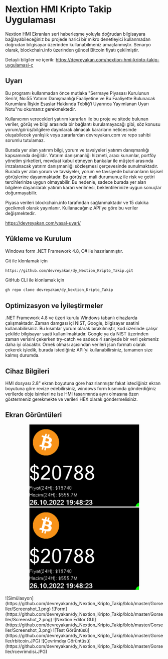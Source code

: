 
# Nextion HMI Kripto Takip Uygulaması
Nextion HMI Ekranları seri haberleşme yoluyla doğrudan bilgisayara bağlayabileceğiniz bu projede harici bir mikro denetleyici kullanmadan doğrudan bilgisayar üzerinden kullanabilmeniz amaçlanmıştır. Senaryo olarak, blockchain.info üzerinden güncel Bitcoin fiyatı çekilmiştir.

Detaylı bilgiler ve içerik: https://devreyakan.com/nextion-hmi-kripto-takip-uygulamasi-c

## Uyarı
Bu programı kullanmadan önce mutlaka "Sermaye Piyasası Kurulunun Seri:V, No:55 Yatırım Danışmanlığı Faaliyetine ve Bu Faaliyette Bulunacak Kurumlara İlişkin Esaslar Hakkında Tebliğ’i Uyarınca Yayımlanan Uyarı Notu"nu okumanız gerekmektedir.

Kullanıcının verecekleri yatırım kararları ile bu proje ve sitede bulunan veriler, görüş ve bilgi arasında bir bağlantı kurulamayacağı gibi, söz konusu yorum/görüş/bilgilere daynılarak alınacak kararların neticesinde oluşabilecek yanlışlık veya zararlardan devreyakan.com ve repo sahibi sorumlu tutulamaz.

Burada yer alan yatırım bilgi, yorum ve tavsiyeleri yatırım danışmanlığı kapsamında değildir. Yatırım danışmanlığı hizmeti, aracı kurumlar, portföy yönetim şirketleri, mevduat kabul etmeyen bankalar ile müşteri arasında imzalanacak yatırım danışmanlığı sözleşmesi çerçevesinde sunulmaktadır. Burada yer alan yorum ve tavsiyeler, yorum ve tavsiyede bulunanların kişisel görüşlerine dayanmaktadır. Bu görüşler, mali durumunuz ile risk ve getiri tercihlerinize uygun olmayabilir. Bu nedenle, sadece burada yer alan bilgilere dayanılarak yatırım kararı verilmesi, beklentilerinize uygun sonuçlar doğurmayabilir.

Piyasa verileri blockchain.info tarafından sağlanmaktadır ve 15 dakika gecikmeli olarak yayınlanır. Kullanacağınız API'ye göre bu veriler değişmektedir.

https://devreyakan.com/yasal-uyari/


## Yükleme ve Kurulum

Windows form .NET Framework 4.8, C# ile hazırlanmıştır.

Git ile klonlamak için
```bash 
https://github.com/devreyakan/dy_Nextion_Kripto_Takip.git
```
 GitHub CLI ile klonlamak için
  ```bash 
gh repo clone devreyakan/dy_Nextion_Kripto_Takip
```  
  
## Optimizasyon ve İyileştirmeler

.NET Framework 4.8 ve üzeri kurulu Windows tabanlı cihazlarda çalışmaktadır. Zaman damgası içi NIST, Google, bilgisayar saatini kullanabilirsiniz. Bu kısımlar yorum olarak bırakılmıştır, kod üzerinde çalışır şekilde bilgisayar saati kullanılmaktadır. Google ya da NIST üzerinden zaman verisini çekerken try-catch ve sadece 4 saniyede bir veri çekmeniz daha iyi olacaktır. Örnek olması açısından verileri json formatı olarak çekerek işledik, burada istediğiniz API'yi kullanabilirsiniz, tamamen size kalmış durumda.
    
## Cihaz Bilgileri

HMI dosyası 2.8" ekran boyutuna göre hazırlanmıştır fakat istediğiniz ekran boyutuna göre revize edebilirsiniz, windows form kısmında gönderdiğiniz verilerde obje isimleri ne ise HMI tasarımında aynı olmasına özen göstermeniz gerekmekte ve verileri HEX olarak göndermelisiniz.



## Ekran Görüntüleri

<p align="center">
  <img src="https://github.com/devreyakan/dy_Nextion_Kripto_Takip/blob/master/Gorseller/Screenshot_1.png" width="350" title="hover text">
  <img src="https://github.com/devreyakan/dy_Nextion_Kripto_Takip/blob/master/Gorseller/Screenshot_1.png" width="350" alt="accessibility text">
</p>
![Simülasyon](https://github.com/devreyakan/dy_Nextion_Kripto_Takip/blob/master/Gorseller/Screenshot_1.png)
![Form](https://github.com/devreyakan/dy_Nextion_Kripto_Takip/blob/master/Gorseller/Screenshot_2.png)
![Nextion Editor GUI](https://github.com/devreyakan/dy_Nextion_Kripto_Takip/blob/master/Gorseller/Screenshot_3.png)
![Test Görüntüsü](https://github.com/devreyakan/dy_Nextion_Kripto_Takip/blob/master/Gorseller/rbitcoin.JPG)
![Çevrimdışı Görüntüsü](https://github.com/devreyakan/dy_Nextion_Kripto_Takip/blob/master/Gorseller/rcevrimdisi.JPG)
